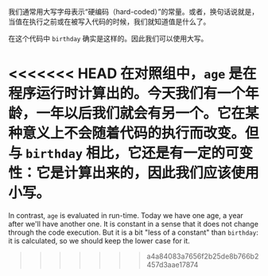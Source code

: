 我们通常用大写字母表示“硬编码（hard-coded）”的常量。或者，换句话说就是，当值在执行之前或在被写入代码的时候，我们就知道值是什么了。

在这个代码中 `birthday` 确实是这样的。因此我们可以使用大写。

<<<<<<< HEAD
在对照组中，`age` 是在程序运行时计算出的。今天我们有一个年龄，一年以后我们就会有另一个。它在某种意义上不会随着代码的执行而改变。但与 `birthday` 相比，它还是有一定的可变性：它是计算出来的，因此我们应该使用小写。
=======
In contrast, `age` is evaluated in run-time. Today we have one age, a year after we'll have another one. It is constant in a sense that it does not change through the code execution. But it is a bit "less of a constant" than `birthday`: it is calculated, so we should keep the lower case for it.
>>>>>>> a4a84083a7656f2b25de8b766b2457d3aae17874
